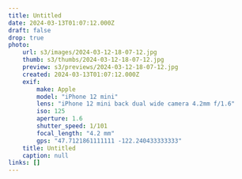 ```yaml
---
title: Untitled
date: 2024-03-13T01:07:12.000Z
draft: false
drop: true
photo:
    url: s3/images/2024-03-12-18-07-12.jpg
    thumb: s3/thumbs/2024-03-12-18-07-12.jpg
    preview: s3/previews/2024-03-12-18-07-12.jpg
    created: 2024-03-13T01:07:12.000Z
    exif:
        make: Apple
        model: "iPhone 12 mini"
        lens: "iPhone 12 mini back dual wide camera 4.2mm f/1.6"
        iso: 125
        aperture: 1.6
        shutter_speed: 1/101
        focal_length: "4.2 mm"
        gps: "47.7121861111111 -122.240433333333"
    title: Untitled
    caption: null
links: []
---
```

